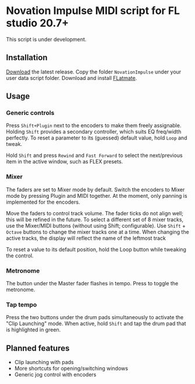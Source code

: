 # Novation Impulse MIDI script for FL studio 20.7+

This script is under development. 

## Installation
[Download](https://github.com/praashie/fl-novation-impulse/releases) the latest release.
Copy the folder `NovationImpulse` under your user data script folder.
Download and install [FLatmate](https://github.com/praashie/flatmate).

## Usage

### Generic controls
Press `Shift+Plugin` next to the encoders to make them freely assignable.
Holding `Shift` provides a secondary controller, which suits EQ freq/width perfectly.
To reset a parameter to its (guessed) default value, hold `Loop` and tweak.

Hold `Shift` and press `Rewind` and `Fast Forward` to select the next/previous item in the active window, such as FLEX presets.
### Mixer
The faders are set to Mixer mode by default.
Switch the encoders to Mixer mode by pressing Plugin and MIDI together.
At the moment, only panning is implemented for the encoders.

Move the faders to control track volume.
The fader ticks do not align well; this will be refined in the future.
To select a different set of 8 mixer tracks, use the Mixer/MIDI buttons (without using Shift; configurable).
Use `Shift` + `Octave` buttons to change the mixer tracks one at a time.
When changing the active tracks, the display will reflect the name of the leftmost track

To reset a value to its default position, hold the Loop button while tweaking the control.

### Metronome

The button under the Master fader flashes in tempo. Press to toggle the metronome.

### Tap tempo

Press the two buttons under the drum pads simultaneously to activate the "Clip Launching" mode.
When active, hold `Shift` and tap the drum pad that is highlighted in green.



## Planned features

* Clip launching with pads
* More shortcuts for opening/switching windows
* Generic jog control with encoders
